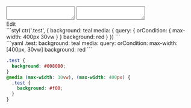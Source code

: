 <div data-size="250" class="code-cont" data-example="or">
    <div class="code">
        <div class="code-wrap">
            <textarea id="stylus"></textarea>
            <textarea id="css"></textarea>
            <div class="edit-code">
                <span>Edit</span>
            </div>
        </div>
    </div>
</div>


<div data-size="250" data-examples="stylus"></div>
```styl
ctr('.test', {
  background: teal
  media: {
    query: {
      orCondition: {
        max-width: 400px 30vw
      }
    }
    background: red
  }
})
```

<div data-size="250" data-examples="yaml"></div>
```yaml
.test:
  background: teal
  media:
    query:
      orCondition:
        max-width: [400px, 30vw]
    background: red
```

```css
.test {
  background: #008080;
}
@media (max-width: 30vw), (max-width: 400px) {
  .test {
    background: #f00;
  }
}
```
<div class="cf"></div>
